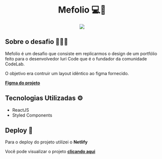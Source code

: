 
<div align="center">
    <h1>Mefolio 💻🎨</h1> 
    <img src="https://github.com/user-attachments/assets/a840e188-c695-4a61-8526-2b5d37c5f458">
</div>


<h2>Sobre o desafio 👨🏻‍💻</h2>
<p>Mefolio é um desafio que consiste em replicarmos o design de um portfólio feito para o desenvolvedor Iuri Code que é o fundador da comunidade CodeLab.</p>
<p>O objetivo era contruir um layout idêntico ao figma fornecido. </p>
<p> <a href="https://www.figma.com/design/Yb9IBH56g7T1hdIyZ3BMNO/Desafios---CodeLab?node-id=13190-2&t=uP503GkxMSDSvxsY-0"><b>Figma do projeto</b></a></p>

<h2>Tecnologias Utilizadas ⚙️</h1> 
<ul>
  <li>ReactJS</li> 
  <li>Styled Components</li> 
</ul>


<h2>Deploy 🚀</h3>
<p>Para o deploy do projeto utilizei o <b>Netlify</b></p>
<p>Você pode visualizar o projeto <a href="https://desafios-codelab-desafio-06.netlify.app/"> <b>clicando aqui</b> </a> </p>
